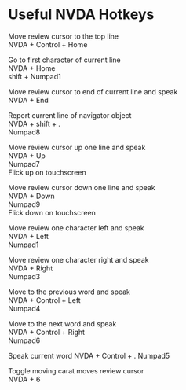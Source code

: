 # Useful NVDA Hotkeys

Move review cursor to the top line  
NVDA + Control + Home  

Go to first character of current line  
NVDA + Home  
shift + Numpad1

Move review cursor to end of current line and speak  
NVDA + End

Report current line of navigator object  
NVDA + shift + .  
Numpad8

Move review cursor up one line and speak  
NVDA + Up  
Numpad7  
Flick up on touchscreen  

Move review cursor down one line and speak  
NVDA + Down  
Numpad9  
Flick down on touchscreen

Move review one character left and speak  
NVDA + Left  
Numpad1

Move review one character right and speak  
NVDA + Right  
Numpad3

Move to the previous word and speak  
NVDA + Control + Left  
Numpad4  

Move to the next word and speak  
NVDA + Control + Right  
Numpad6  

Speak current word
NVDA + Control + .
Numpad5

Toggle moving carat moves review cursor  
NVDA + 6
